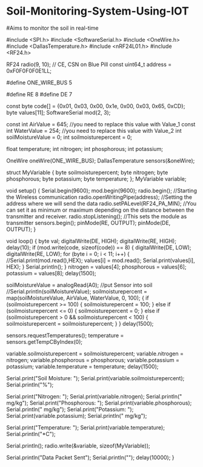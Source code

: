# Soil-Monitoring-System-Using-IOT
#Aims to monitor the soil in real-time 


#include <SPI.h>
#include <SoftwareSerial.h>
#include <OneWire.h>
#include <DallasTemperature.h>
#include <nRF24L01.h>
#include <RF24.h>
 
RF24 radio(9, 10); // CE, CSN on Blue Pill
const uint64_t address = 0xF0F0F0F0E1LL;
 
#define ONE_WIRE_BUS 5
 
#define RE 8
#define DE 7
 
const byte code[] = {0x01, 0x03, 0x00, 0x1e, 0x00, 0x03, 0x65, 0xCD};
byte values[11];
SoftwareSerial mod(2, 3);
 
const int AirValue = 645;   //you need to replace this value with Value_1
const int WaterValue = 254;  //you need to replace this value with Value_2
int soilMoistureValue = 0;
int soilmoisturepercent = 0;
 
float  temperature;
int nitrogen;
int phosphorous;
int potassium;
 
OneWire oneWire(ONE_WIRE_BUS);
DallasTemperature sensors(&oneWire);
 
struct MyVariable
{
  byte soilmoisturepercent;
  byte nitrogen;
  byte phosphorous;
  byte potassium;
  byte  temperature;
};
MyVariable variable;
 
 
void setup()
{
  Serial.begin(9600);
  mod.begin(9600);
  radio.begin();                  //Starting the Wireless communication
  radio.openWritingPipe(address); //Setting the address where we will send the data
  radio.setPALevel(RF24_PA_MIN);  //You can set it as minimum or maximum depending on the distance between the transmitter and receiver.
  radio.stopListening();          //This sets the module as transmitter
  sensors.begin();
  pinMode(RE, OUTPUT);
  pinMode(DE, OUTPUT);
}
 
void loop()
{
  byte val;
  digitalWrite(DE, HIGH);
  digitalWrite(RE, HIGH);
  delay(10);
  if (mod.write(code, sizeof(code)) == 8)
  {
    digitalWrite(DE, LOW);
    digitalWrite(RE, LOW);
    for (byte i = 0; i < 11; i++)
    {
      //Serial.print(mod.read(),HEX);
      values[i] = mod.read();
      Serial.print(values[i], HEX);
    }
    Serial.println();
  }
  nitrogen = values[4];
  phosphorous = values[6];
  potassium = values[8];
delay(1500);
 
  soilMoistureValue = analogRead(A0);  //put Sensor into soil
  //Serial.println(soilMoistureValue);
  soilmoisturepercent = map(soilMoistureValue, AirValue, WaterValue, 0, 100);
  {
    if (soilmoisturepercent >= 100)
    {
      soilmoisturepercent = 100;
    }
    else if (soilmoisturepercent <= 0)
    {
      soilmoisturepercent = 0;
    }
    else if (soilmoisturepercent > 0 && soilmoisturepercent < 100)
    {
      soilmoisturepercent = soilmoisturepercent;
    }
  }
  delay(1500);
 
  sensors.requestTemperatures();
  temperature = sensors.getTempCByIndex(0);
 
  variable.soilmoisturepercent = soilmoisturepercent;
  variable.nitrogen = nitrogen;
  variable.phosphorous = phosphorous;
  variable.potassium = potassium;
  variable.temperature = temperature;
  delay(1500);
 
 
  Serial.print("Soil Moisture: ");
  Serial.print(variable.soilmoisturepercent);
  Serial.println("%");
 
  Serial.print("Nitrogen: ");
  Serial.print(variable.nitrogen);
  Serial.println(" mg/kg");
  Serial.print("Phosphorous: ");
  Serial.print(variable.phosphorous);
  Serial.println(" mg/kg");
  Serial.print("Potassium: ");
  Serial.print(variable.potassium);
  Serial.println(" mg/kg");
 
  Serial.print("Temperature: ");
  Serial.print(variable.temperature);
  Serial.println("*C");
 
  Serial.println();
  radio.write(&variable, sizeof(MyVariable));
 
  Serial.println("Data Packet Sent");
  Serial.println("");
  delay(10000);
}
